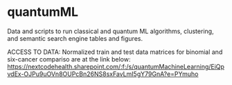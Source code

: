 # quantumML
Data and scripts to run classical and quantum ML algorithms, clustering, and semantic search engine tables and figures.

ACCESS TO DATA:
Normalized train and test data matrices for binomial and six-cancer compariso are at the link below:
https://nextcodehealth.sharepoint.com/:f:/s/quantumMachineLearning/EiQpvdEx-OJPu9uOVn8OUPcBn26NS8sxFavLmI5gY79GnA?e=PYmuho
